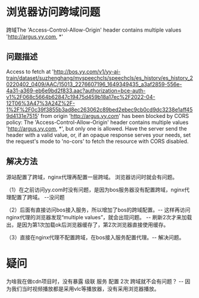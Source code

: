 # 浏览器访问跨域问题

跨域The 'Access-Control-Allow-Origin' header contains multiple values 'http://argus.yy.com, *' 

## 问题描述

Access to fetch at 'http://bos.yy.com/v1/yy-ai-train/dataset/suzhenghang/myspeechcls/speechcls/es_history/es_history_20220402_0409/AAC/15013_2276607196_1649349435_a3af2859-556e-4a31-a369-eb6e9bd2f833.aac?authorization=bce-auth-v1%2F068c5664b62847c19475d459b18a17ec%2F2022-04-12T06%3A47%3A24Z%2F-1%2F%2F0c39f3855b3ad8ec263062c89bed2ebec9cb0cd9dc3238e1aff459d4131e7515' from origin 'http://argus.yy.com' has been blocked by CORS policy: The 'Access-Control-Allow-Origin' header contains multiple values 'http://argus.yy.com, *', but only one is allowed. Have the server send the header with a valid value, or, if an opaque response serves your needs, set the request's mode to 'no-cors' to fetch the resource with CORS disabled.


## 解决方法

源站配置了跨域，nginx代理再配置一层跨域。 浏览器访问时就会有问题。

（1）在之前访问yy.com时没有问题，是因为bos服务器没有配置跨域，nginx代理配置了跨域。 --没问题

（2）后面有直接访问bos接入服务，所以增加了bos的跨域配置。-- 这样再访问nginx代理的浏览器发现“multiple values”，就会出现问题。 -- 刷新2次才来加载出，是因为第1次加载ok后浏览器缓存了，第2次浏览器直接使用缓存。

（3）直接在nginx代理不配置跨域，在bos接入服务配置代理。-- 解决问题。

# 疑问

为啥我在做cdn项目时，没有暴露 级联 服务 配置 2次 跨域就不会有问题？
-- 因为我们当时视频播放都是采用vlc等播放器，没有采用浏览器播放。

